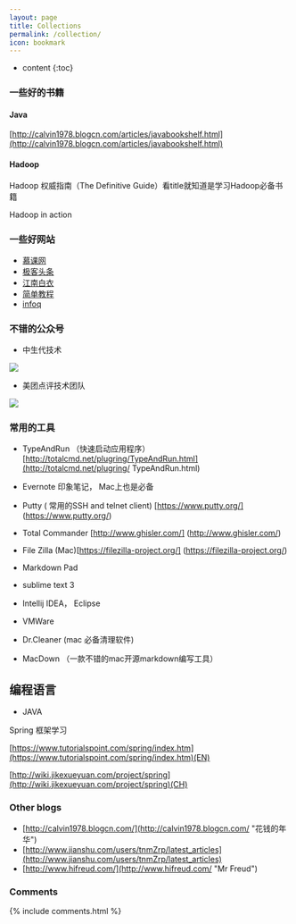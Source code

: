 ```yaml
---
layout: page
title: Collections
permalink: /collection/
icon: bookmark
---
```


* content
{:toc}

### 一些好的书籍
#### Java
[http://calvin1978.blogcn.com/articles/javabookshelf.html](http://calvin1978.blogcn.com/articles/javabookshelf.html)
#### Hadoop
Hadoop 权威指南（The Definitive Guide）看title就知道是学习Hadoop必备书籍

Hadoop in action
### 一些好网站
- [慕课网](http://www.imooc.com/ "慕课网")
- [极客头条](http://geek.csdn.net/ "极客头条")
- [江南白衣](http://calvin1978.blogcn.com/ "江南白衣")
- [简单教程](https://www.gitbook.com)
- [infoq](http://www.infoq.com/cn/)


### 不错的公众号
- 中生代技术



![](http://i.imgur.com/Xo2fLLa.png )


- 美团点评技术团队

![](http://i.imgur.com/zOcymYR.png)


### 常用的工具 

- TypeAndRun （快速启动应用程序）
 [http://totalcmd.net/plugring/TypeAndRun.html](http://totalcmd.net/plugring/ TypeAndRun.html)
- Evernote 印象笔记， Mac上也是必备

- Putty ( 常用的SSH and telnet client) [https://www.putty.org/] (https://www.putty.org/)

- Total Commander [http://www.ghisler.com/] (http://www.ghisler.com/)
- File Zilla (Mac)[https://filezilla-project.org/] (https://filezilla-project.org/)
- Markdown Pad
- sublime text 3

- Intellij IDEA， Eclipse  

- VMWare

- Dr.Cleaner (mac 必备清理软件)

- MacDown （一款不错的mac开源markdown编写工具）


## 编程语言
- JAVA
        
 Spring 框架学习

 [https://www.tutorialspoint.com/spring/index.htm](https://www.tutorialspoint.com/spring/index.htm)(EN)

 [http://wiki.jikexueyuan.com/project/spring](http://wiki.jikexueyuan.com/project/spring)(CH)

### Other blogs

* [http://calvin1978.blogcn.com/](http://calvin1978.blogcn.com/ "花钱的年华") 
* [http://www.jianshu.com/users/tnmZrp/latest_articles](http://www.jianshu.com/users/tnmZrp/latest_articles)
* [http://www.hifreud.com/](http://www.hifreud.com/ "Mr Freud")

### Comments

{% include comments.html %}
